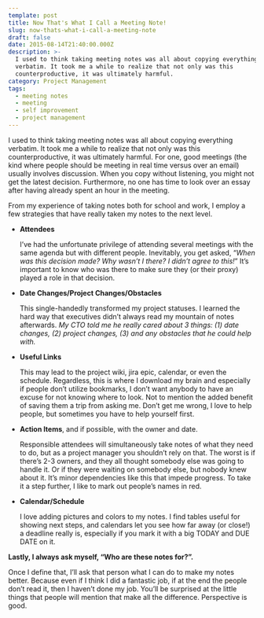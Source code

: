 ```yaml
---
template: post
title: Now That's What I Call a Meeting Note!
slug: now-thats-what-i-call-a-meeting-note
draft: false
date: 2015-08-14T21:40:00.000Z
description: >-
  I used to think taking meeting notes was all about copying everything
  verbatim. It took me a while to realize that not only was this
  counterproductive, it was ultimately harmful.
category: Project Management
tags:
  - meeting notes
  - meeting
  - self improvement
  - project management
---
```

I used to think taking meeting notes was all about copying everything verbatim. It took me a while to realize that not only was this counterproductive, it was ultimately harmful. For one, good meetings (the kind where people should be meeting in real time versus over an email) usually involves discussion. When you copy without listening, you might not get the latest decision. Furthermore, no one has time to look over an essay after having already spent an hour in the meeting.

From my experience of taking notes both for school and work, I employ a few strategies that have really taken my notes to the next level.

* **Attendees**

  I’ve had the unfortunate privilege of attending several meetings with the same agenda but with different people. Inevitably, you get asked, “*When was this decision made? Why wasn’t I there? I didn’t agree to this!*” It’s important to know who was there to make sure they (or their proxy) played a role in that decision.
* **Date Changes/Project Changes/Obstacles**

  This single-handedly transformed my project statuses. I learned the hard way that executives didn’t always read my mountain of notes afterwards. *My CTO told me he really cared about 3 things: (1) date changes, (2) project changes, (3) and any obstacles that he could help with.*
* **Useful Links**

  This may lead to the project wiki, jira epic, calendar, or even the schedule. Regardless, this is where I download my brain and especially if people don’t utilize bookmarks, I don’t want anybody to have an excuse for not knowing where to look. Not to mention the added benefit of saving them a trip from asking me. Don’t get me wrong, I love to help people, but sometimes you have to help yourself first.
* **Action Items**, and if possible, with the owner and date. 

  Responsible attendees will simultaneously take notes of what they need to do, but as a project manager you shouldn’t rely on that. The worst is if there’s 2-3 owners, and they all thought somebody else was going to handle it. Or if they were waiting on somebody else, but nobody knew about it. It’s minor dependencies like this that impede progress. To take it a step further, I like to mark out people’s names in red.
* **Calendar/Schedule**

  I love adding pictures and colors to my notes. I find tables useful for showing next steps, and calendars let you see how far away (or close!) a deadline really is, especially if you mark it with a big TODAY and DUE DATE on it.

**Lastly, I always ask myself, “Who are these notes for?”.** 

Once I define that, I’ll ask that person what I can do to make my notes better. Because even if I think I did a fantastic job, if at the end the people don’t read it, then I haven’t done my job. You’ll be surprised at the little things that people will mention that make all the difference. Perspective is good.
